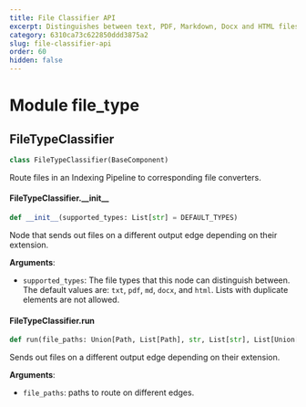 ```yaml
---
title: File Classifier API
excerpt: Distinguishes between text, PDF, Markdown, Docx and HTML files and routes them to the appropriate File Converter in an indexing pipeline.
category: 6310ca73c622850ddd3875a2
slug: file-classifier-api
order: 60
hidden: false
---
```


<a id="file_type"></a>

# Module file\_type

<a id="file_type.FileTypeClassifier"></a>

## FileTypeClassifier

```python
class FileTypeClassifier(BaseComponent)
```

Route files in an Indexing Pipeline to corresponding file converters.

<a id="file_type.FileTypeClassifier.__init__"></a>

#### FileTypeClassifier.\_\_init\_\_

```python
def __init__(supported_types: List[str] = DEFAULT_TYPES)
```

Node that sends out files on a different output edge depending on their extension.

**Arguments**:

- `supported_types`: The file types that this node can distinguish between.
The default values are: `txt`, `pdf`, `md`, `docx`, and `html`.
Lists with duplicate elements are not allowed.

<a id="file_type.FileTypeClassifier.run"></a>

#### FileTypeClassifier.run

```python
def run(file_paths: Union[Path, List[Path], str, List[str], List[Union[Path, str]]])
```

Sends out files on a different output edge depending on their extension.

**Arguments**:

- `file_paths`: paths to route on different edges.

